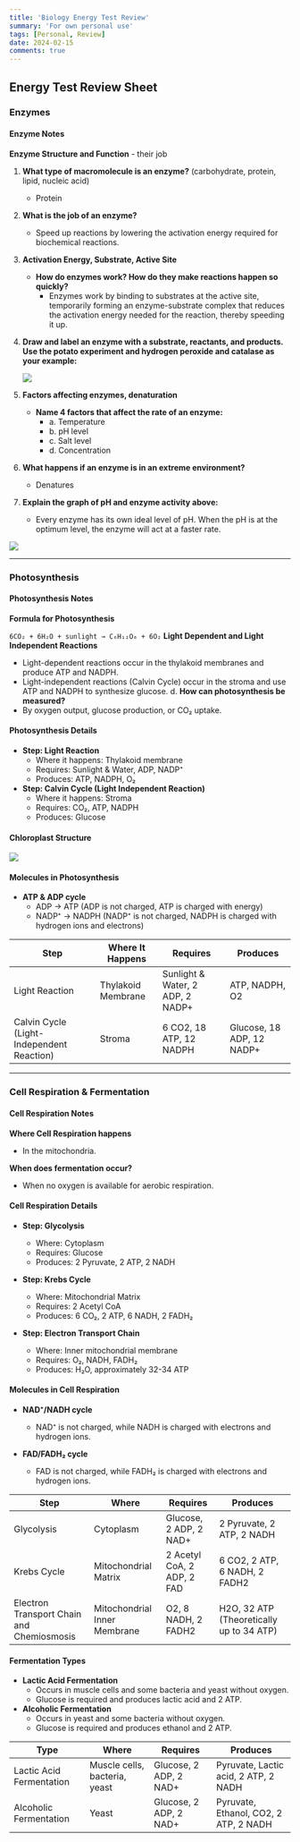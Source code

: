 ```yaml
---
title: 'Biology Energy Test Review'
summary: 'For own personal use'
tags: [Personal, Review]
date: 2024-02-15
comments: true
---
```


## Energy Test Review Sheet

### Enzymes

#### Enzyme Notes

**Enzyme Structure and Function** - their job

1. **What type of macromolecule is an enzyme?** (carbohydrate, protein, lipid, nucleic acid)

   - Protein

2. **What is the job of an enzyme?**

   - Speed up reactions by lowering the activation energy required for biochemical reactions.

3. **Activation Energy, Substrate, Active Site**

   - **How do enzymes work? How do they make reactions happen so quickly?**
     - Enzymes work by binding to substrates at the active site, temporarily forming an enzyme-substrate complex that reduces the activation energy needed for the reaction, thereby speeding it up.

4. **Draw and label an enzyme with a substrate, reactants, and products. Use the potato experiment and hydrogen peroxide and catalase as your example:**

   ![](https://cdn.kastatic.org/ka-perseus-images/e72e4f67d724939b0aa31c7fb361e5c8a5976c31.png)

5. **Factors affecting enzymes, denaturation**

   - **Name 4 factors that affect the rate of an enzyme:**
     - a. Temperature
     - b. pH level
     - c. Salt level
     - d. Concentration

6. **What happens if an enzyme is in an extreme environment?**

   - Denatures

7. **Explain the graph of pH and enzyme activity above:**

   - Every enzyme has its own ideal level of pH. When the pH is at the optimum level, the enzyme will act at a faster rate.

![](https://cdn.kastatic.org/ka-perseus-images/01d138e3cf9df665fddb2d4787590ffc2b8bc481.png)

---

### Photosynthesis

#### Photosynthesis Notes

**Formula for Photosynthesis**

`6CO₂ + 6H₂O + sunlight → C₆H₁₂O₆ + 6O₂`
**Light Dependent and Light Independent Reactions**

- Light-dependent reactions occur in the thylakoid membranes and produce ATP and NADPH.
- Light-independent reactions (Calvin Cycle) occur in the stroma and use ATP and NADPH to synthesize glucose.
  d. **How can photosynthesis be measured?**
- By oxygen output, glucose production, or CO₂ uptake.

#### Photosynthesis Details

- **Step: Light Reaction**
  - Where it happens: Thylakoid membrane
  - Requires: Sunlight & Water, ADP, NADP⁺
  - Produces: ATP, NADPH, O₂
- **Step: Calvin Cycle (Light Independent Reaction)**
  - Where it happens: Stroma
  - Requires: CO₂, ATP, NADPH
  - Produces: Glucose

#### Chloroplast Structure

![](https://cdn.britannica.com/76/53076-050-BB83032D/stacks-membrane-vesicles-stroma-matrix-chlorophyll-membranes.jpg)

#### Molecules in Photosynthesis

- **ATP & ADP cycle**
  - ADP -> ATP (ADP is not charged, ATP is charged with energy)
  - NADP⁺ -> NADPH (NADP⁺ is not charged, NADPH is charged with hydrogen ions and electrons)

| Step                                      | Where It Happens   | Requires                         | Produces                  |
| ----------------------------------------- | ------------------ | -------------------------------- | ------------------------- |
| Light Reaction                            | Thylakoid Membrane | Sunlight & Water, 2 ADP, 2 NADP+ | ATP, NADPH, O2            |
| Calvin Cycle (Light-Independent Reaction) | Stroma             | 6 CO2, 18 ATP, 12 NADPH          | Glucose, 18 ADP, 12 NADP+ |

---

### Cell Respiration & Fermentation

#### Cell Respiration Notes

**Where Cell Respiration happens**

- In the mitochondria.

**When does fermentation occur?**

- When no oxygen is available for aerobic respiration.

#### Cell Respiration Details

- **Step: Glycolysis**

  - Where: Cytoplasm
  - Requires: Glucose
  - Produces: 2 Pyruvate, 2 ATP, 2 NADH

- **Step: Krebs Cycle**

  - Where: Mitochondrial Matrix
  - Requires: 2 Acetyl CoA
  - Produces: 6 CO₂, 2 ATP, 6 NADH, 2 FADH₂

- **Step: Electron Transport Chain**
  - Where: Inner mitochondrial membrane
  - Requires: O₂, NADH, FADH₂
  - Produces: H₂O, approximately 32-34 ATP

#### Molecules in Cell Respiration

- **NAD⁺/NADH cycle**

  - NAD⁺ is not charged, while NADH is charged with electrons and hydrogen ions.

- **FAD/FADH₂ cycle**
  - FAD is not charged, while FADH₂ is charged with electrons and hydrogen ions.

| Step                                      | Where                        | Requires                   | Produces                                 |
| ----------------------------------------- | ---------------------------- | -------------------------- | ---------------------------------------- |
| Glycolysis                                | Cytoplasm                    | Glucose, 2 ADP, 2 NAD+     | 2 Pyruvate, 2 ATP, 2 NADH                |
| Krebs Cycle                               | Mitochondrial Matrix         | 2 Acetyl CoA, 2 ADP, 2 FAD | 6 CO2, 2 ATP, 6 NADH, 2 FADH2            |
| Electron Transport Chain and Chemiosmosis | Mitochondrial Inner Membrane | O2, 8 NADH, 2 FADH2        | H2O, 32 ATP (Theoretically up to 34 ATP) |

#### Fermentation Types

- **Lactic Acid Fermentation**
  - Occurs in muscle cells and some bacteria and yeast without oxygen.
  - Glucose is required and produces lactic acid and 2 ATP.
- **Alcoholic Fermentation**
  - Occurs in yeast and some bacteria without oxygen.
  - Glucose is required and produces ethanol and 2 ATP.

| Type                     | Where                         | Requires               | Produces                              |
| ------------------------ | ----------------------------- | ---------------------- | ------------------------------------- |
| Lactic Acid Fermentation | Muscle cells, bacteria, yeast | Glucose, 2 ADP, 2 NAD+ | Pyruvate, Lactic acid, 2 ATP, 2 NADH  |
| Alcoholic Fermentation   | Yeast                         | Glucose, 2 ADP, 2 NAD+ | Pyruvate, Ethanol, CO2, 2 ATP, 2 NADH |
